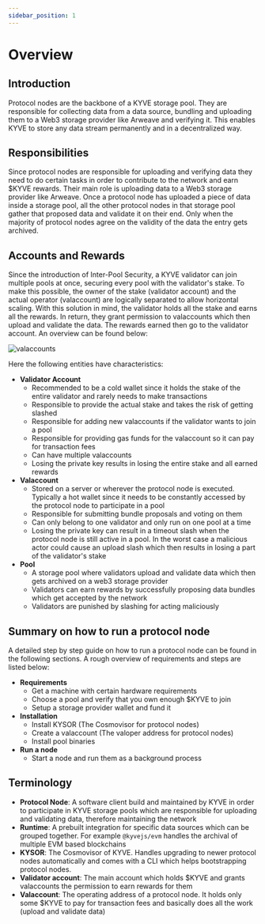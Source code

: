 ```yaml
---
sidebar_position: 1
---
```


# Overview

## Introduction

Protocol nodes are the backbone of a KYVE storage pool. They are responsible for collecting data from a data source, bundling and uploading them to a Web3 storage provider like Arweave and verifying it. This enables KYVE to store any data stream permanently and in a decentralized way.

## Responsibilities

Since protocol nodes are responsible for uploading and verifying data they need to do certain tasks in order to contribute to the network and earn $KYVE rewards. Their main role is uploading data to a Web3 storage provider like Arweave. Once a protocol node has uploaded a piece of data inside a storage pool, all the other protocol nodes in that storage pool gather that proposed data and validate it on their end. Only when the majority of protocol nodes agree on the validity of the data the entry gets archived.

## Accounts and Rewards

Since the introduction of Inter-Pool Security, a KYVE validator can join multiple pools at once, securing every
pool with the validator's stake. To make this possible, the owner of the stake (validator account) and the actual operator (valaccount) are logically separated to allow horizontal scaling. With this solution in mind, the validator holds all the stake and earns all the rewards. In return, they grant permission to valaccounts which then upload and validate the data. The rewards earned then go to the validator account. An overview can be found below:

![valaccounts](/img/valaccounts.png)

Here the following entities have characteristics:

- **Validator Account**
  - Recommended to be a cold wallet since it holds the stake of the entire validator and rarely needs to make transactions
  - Responsible to provide the actual stake and takes the risk of getting slashed
  - Responsible for adding new valaccounts if the validator wants to join a pool
  - Responsible for providing gas funds for the valaccount so it can pay for transaction fees
  - Can have multiple valaccounts
  - Losing the private key results in losing the entire stake and all earned rewards
- **Valaccount**
  - Stored on a server or wherever the protocol node is executed. Typically a hot wallet since it needs
    to be constantly accessed by the protocol node to participate in a pool
  - Responsible for submitting bundle proposals and voting on them
  - Can only belong to one validator and only run on one pool at a time
  - Losing the private key can result in a timeout slash when the protocol node is still active in a pool. In the worst case a malicious actor could cause an upload slash which then results in losing a part of the validator's stake
- **Pool**
  - A storage pool where validators upload and validate data which then gets archived on a web3 storage provider
  - Validators can earn rewards by successfully proposing data bundles which get accepted by the network
  - Validators are punished by slashing for acting maliciously

## Summary on how to run a protocol node

A detailed step by step guide on how to run a protocol node can be found in the following sections. A rough overview of requirements and steps are listed below:

- **Requirements**
  - Get a machine with certain hardware requirements
  - Choose a pool and verify that you own enough $KYVE to join
  - Setup a storage provider wallet and fund it
- **Installation**
  - Install KYSOR (The Cosmovisor for protocol nodes)
  - Create a valaccount (The valoper address for protocol nodes)
  - Install pool binaries
- **Run a node**
  - Start a node and run them as a background process

## Terminology

- **Protocol Node**: A software client build and maintained by KYVE in order to participate in KYVE storage pools which are responsible for uploading and validating data, therefore maintaining the network
- **Runtime**: A prebuilt integration for specific data sources which can be grouped together. For example `@kyvejs/evm` handles the archival of multiple EVM based blockchains
- **KYSOR**: The Cosmovisor of KYVE. Handles upgrading to newer protocol nodes automatically and comes with a CLI which helps bootstrapping protocol nodes.
- **Validator account**: The main account which holds $KYVE and grants valaccounts the permission to earn rewards for them
- **Valaccount**: The operating address of a protocol node. It holds only some $KYVE to pay for transaction fees and basically does all the work (upload and validate data)
